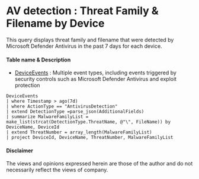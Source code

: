 # AV detection : Threat Family & Filename by Device
This query displays threat family and filename that were detected by Microsoft Defender Antivirus in the past 7 days for each device.

#### Table name & Description
- [DeviceEvents](https://learn.microsoft.com/en-us/microsoft-365/security/defender/advanced-hunting-deviceevents-table?view=o365-worldwide) :	Multiple event types, including events triggered by security controls such as Microsoft Defender Antivirus and exploit protection

```kusto
DeviceEvents
| where Timestamp > ago(7d)
| where ActionType == "AntivirusDetection"
| extend DetectionType =parse_json(AdditionalFields)
| summarize MalwareFamilyList = make_list(strcat(DetectionType.ThreatName, @"\", FileName)) by DeviceName, DeviceId
| extend ThreatNumber = array_length(MalwareFamilyList)
| project DeviceId, DeviceName, ThreatNumber, MalwareFamilyList
```

#### Disclaimer
The views and opinions expressed herein are those of the author and do not necessarily reflect the views of company.
